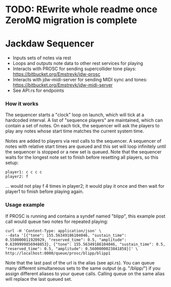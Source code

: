 # TODO: REwrite whole readme once ZeroMQ migration is complete

# Jackdaw Sequencer
- Inputs sets of notes via rest 
- Loops and outputs note data to other rest services for playing
- Interacts with PROSC for sending supercollider tone plays: https://bitbucket.org/Emstrevk/jdw-prosc
- Interacts with jdw-midi-server for sending MIDI sync and tones: https://bitbucket.org/Emstrevk/jdw-midi-server
- See API.rs for endpoints

### How it works
The sequencer starts a "clock" loop on launch, which will tick at a hardcoded interval.
    A list of "sequence players" are maintained, which can contain a set of notes.
    On each tick, the sequencer will ask the players to play any notes whose start time
    matches the current system time.
    
Notes are added to players via rest calls to the sequencer. A sequencer of notes with 
    relative start times are queued and this set will loop infinitely until the 
    sequencer is stopped or a new set is queued. Note that the sequencer waits
    for the longest note set to finish before resetting all players, so this setup:
    
    player1: c c c c
    player2: f 
    
... would not play f 4 times in player2; it would play it once and then wait for
    player1 to finish before playing again. 
    
### Usage example
If PROSC is running and contains a syndef named "blipp", this example post call
    would queue two notes for repeated playing:
    
    curl -H 'Content-Type: application/json' \
    --data '[{"tone": 155.56349186104046, "sustain_time": 0.550000011920929, "reserved_time": 0.5, "amplitude": 0.6399999856948853}, {"tone": 155.56349186104046, "sustain_time": 0.5, "reserved_time": 0.5, "amplitude": 0.5600000023841858}]' \
    http://localhost:8000/queue/prosc/blipp/blipp1
    
Note that the last past of the url is the alias (see api.rs). You can queue 
    many different simultaneous sets to the same output (e.g. "/blipp/")
    if you assign different aliases to your queue calls. Calling queue on the 
    same alias will replace the last queued set.
